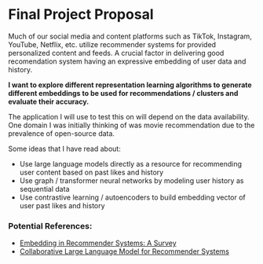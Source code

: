 # Final Project Proposal

Much of our social media and content platforms such as TikTok, Instagram, YouTube, Netflix, etc. utilize recommender systems for provided personalized content and feeds. A crucial factor in delivering good recomendation system having an expressive embedding of user data and history. 

**I want to explore different representation learning algorithms to generate different embeddings to be used for recommendations / clusters and evaluate their accuracy.**

The application I will use to test this on will depend on the data availability. One domain I was initially thinking of was movie recommendation due to the prevalence of open-source data.

Some ideas that I have read about:

* Use large language models directly as a resource for recommending user content based on past likes and history
* Use graph / transformer neural networks by modeling user history as sequential data
* Use contrastive learning / autoencoders to build embedding vector of user past likes and history

### Potential References:
- [Embedding in Recommender Systems: A Survey](https://arxiv.org/pdf/2310.18608.pdf)
- [Collaborative Large Language Model for Recommender Systems](https://arxiv.org/pdf/2311.01343.pdf)